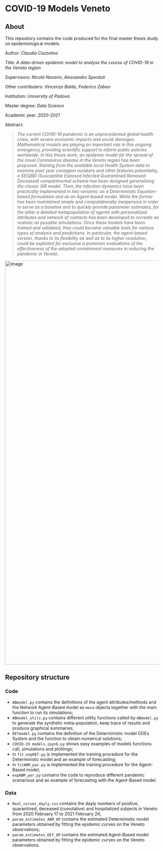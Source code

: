# COVID-19 Models Veneto

## About

This repository contains the code produced for the final master thesis study on epidemiological models.

Author: *Claudia Cozzolino*

Title: *A data-driven epidemic model to analyse the course of COVID-19 in the Veneto region*

Supervisors: *Nicolò Navarin*, *Alessandro Sperduti*

Other contributers: *Vincenzo Baldo*, *Federico Zabeo*

Institution: *University of Padova*

Master degree: *Data Science*

Academic year: *2020-2021*

Abstract: 
>*The current COVID-19 pandemic is an unprecedented global health crisis, with severe economic impacts and social damages. Mathematical models are playing an important role in this
ongoing emergency, providing scientific support to inform public policies worldwide. In this
thesis work, an epidemic model for the spread of the novel Coronavirus disease in the Veneto
region has been proposed. Starting from the available local Health System data to examine
past year contagion numbers and other features potentiality, a SEIQRD (Susceptible Exposed
Infected Quarantined Removed Deceased) compartmental schema has been designed generalizing the classic SIR model. Then, the infection dynamics have been practically implemented
in two versions: as a Deterministic Equation-based formulation and as an Agent-based model.
While the former has been maintained simple and computationally inexpensive in order to
serve as a baseline and to quickly provide parameter estimates, for the latter a detailed metapopulation of agents with personalized attributes and network of contacts has been developed
to recreate as realistic as possible simulations. Once these models have been trained and validated, they could became valuable tools for various types of analysis and predictions. In particular, the agent-based version, thanks to its flexibility as well as to its higher resolution, could be
exploited for exclusive a posteriori evaluations of the effectiveness of the adopted containment
measures in reducing the pandemic in Veneto.*

<img width="1320" alt="image" src="https://user-images.githubusercontent.com/65338398/125162567-e8a71d00-e188-11eb-82d3-cde149295b0e.png">



## Repository structure

### Code

* `ABmodel.py` contains the definitions of the agent attributes/methods and the Network Agent-Based model as `mesa` objects together with the main function to run its simulations;
* `ABmodel_utils.py` contains different utility functions called by `ABmodel.py` to generate the synthetic meta-population, keep trace of results and produce graphical summaries;
* `DETmodel.py` contains the definition of the Deterministic model ODEs System and the function to obtain numerical solutions;
* `COVID-19 models.ipynb.py` shows easy examples of models functions call, simulations and plottings;
* in `fit_expDET.py` is implemented the training procedure for the Deterministic model and an example of forecasting;
* in `fitABM_par.py` is implemented the training procedure for the Agent-Based model;
* `expABM_par.py` contains the code to reproduce different pandemic scenarious and an example of forecasting with the Agent-Based model. 

### Data
*  `Real_curves_dayly.csv` contains the dayly numbers of positive, quarantined, deceased (cumulative) and hospitalized subjects in Veneto from 2020 February 17 to 2021 February 24;
*  `param_estimates_ABM_8P` contains the estimated Deterministic model parameters obtained by fitting the epidemic curves on the Veneto observations;
*  `param_estimates_DET_8P` contains the estimated Agent-Based model parameters obtained by fitting the epidemic curves on the Veneto observations.


